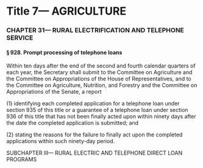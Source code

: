
# Title 7— AGRICULTURE
### CHAPTER 31— RURAL ELECTRIFICATION AND TELEPHONE SERVICE
#### § 928. Prompt processing of telephone loans

Within ten days after the end of the second and fourth calendar quarters of each year, the Secretary shall submit to the Committee on Agriculture and the Committee on Appropriations of the House of Representatives, and to the Committee on Agriculture, Nutrition, and Forestry and the Committee on Appropriations of the Senate, a report

(1) identifying each completed application for a telephone loan under section 935 of this title or a guarantee of a telephone loan under section 936 of this title that has not been finally acted upon within ninety days after the date the completed application is submitted; and

(2) stating the reasons for the failure to finally act upon the completed applications within such ninety-day period.

SUBCHAPTER III— RURAL ELECTRIC AND TELEPHONE DIRECT LOAN PROGRAMS
